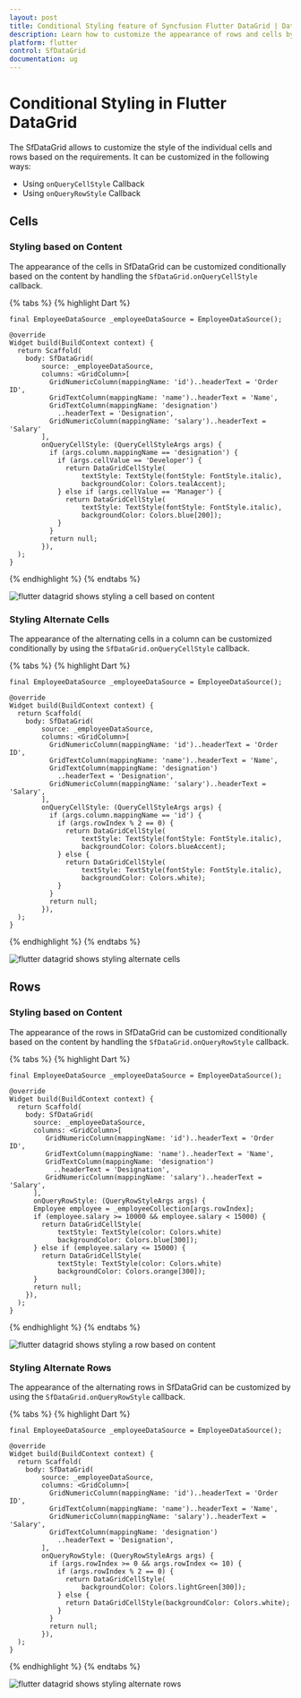 ```yaml
---
layout: post
title: Conditional Styling feature of Syncfusion Flutter DataGrid | DataTable
description: Learn how to customize the appearance of rows and cells by using conditional styling feature in Syncfusion Flutter DataGrid.
platform: flutter
control: SfDataGrid
documentation: ug
---
```


# Conditional Styling in Flutter DataGrid

The SfDataGrid allows to customize the style of the individual cells and rows based on the requirements. It can be customized in the following ways:

* Using `onQueryCellStyle` Callback
* Using `onQueryRowStyle` Callback

## Cells

### Styling based on Content

The appearance of the cells in SfDataGrid can be customized conditionally based on the content by handling the `SfDataGrid.onQueryCellStyle` callback.

{% tabs %}
{% highlight Dart %} 

    final EmployeeDataSource _employeeDataSource = EmployeeDataSource();

    @override
    Widget build(BuildContext context) {
      return Scaffold(
        body: SfDataGrid(
            source: _employeeDataSource,
            columns: <GridColumn>[
              GridNumericColumn(mappingName: 'id')..headerText = 'Order ID',
              GridTextColumn(mappingName: 'name')..headerText = 'Name',
              GridTextColumn(mappingName: 'designation')
                ..headerText = 'Designation',
              GridNumericColumn(mappingName: 'salary')..headerText = 'Salary'
            ],
            onQueryCellStyle: (QueryCellStyleArgs args) {
              if (args.column.mappingName == 'designation') {
                if (args.cellValue == 'Developer') {
                  return DataGridCellStyle(
                      textStyle: TextStyle(fontStyle: FontStyle.italic),
                      backgroundColor: Colors.tealAccent);
                } else if (args.cellValue == 'Manager') {
                  return DataGridCellStyle(
                      textStyle: TextStyle(fontStyle: FontStyle.italic),
                      backgroundColor: Colors.blue[200]);
                }
              }
              return null;
            }),
      );
    }
    
{% endhighlight %}
{% endtabs %}

![flutter datagrid shows styling a cell based on content](images/conditional-styling/flutter-datagrid-cells-styling-based-on-content.png)

### Styling Alternate Cells

The appearance of the alternating cells in a column can be customized conditionally by using the `SfDataGrid.onQueryCellStyle` callback.

{% tabs %}
{% highlight Dart %} 

    final EmployeeDataSource _employeeDataSource = EmployeeDataSource();

    @override
    Widget build(BuildContext context) {
      return Scaffold(
        body: SfDataGrid(
            source: _employeeDataSource,
            columns: <GridColumn>[
              GridNumericColumn(mappingName: 'id')..headerText = 'Order ID',
              GridTextColumn(mappingName: 'name')..headerText = 'Name',
              GridTextColumn(mappingName: 'designation')
                ..headerText = 'Designation',
              GridNumericColumn(mappingName: 'salary')..headerText = 'Salary',
            ],
            onQueryCellStyle: (QueryCellStyleArgs args) {
              if (args.column.mappingName == 'id') {
                if (args.rowIndex % 2 == 0) {
                  return DataGridCellStyle(
                      textStyle: TextStyle(fontStyle: FontStyle.italic),
                      backgroundColor: Colors.blueAccent);
                } else {
                  return DataGridCellStyle(
                      textStyle: TextStyle(fontStyle: FontStyle.italic),
                      backgroundColor: Colors.white);
                }
              }
              return null;
            }),
      );
    }
    
{% endhighlight %}
{% endtabs %}

![flutter datagrid shows styling alternate cells](images/conditional-styling/flutter-datagrid-alternate-cells-styling.png)

## Rows

### Styling based on Content

The appearance of the rows in SfDataGrid can be customized conditionally based on the content by handling the `SfDataGrid.onQueryRowStyle` callback.

{% tabs %}
{% highlight Dart %} 

    final EmployeeDataSource _employeeDataSource = EmployeeDataSource();
      
    @override
    Widget build(BuildContext context) {
      return Scaffold(
        body: SfDataGrid(
          source: _employeeDataSource,
          columns: <GridColumn>[
             GridNumericColumn(mappingName: 'id')..headerText = 'Order ID',
             GridTextColumn(mappingName: 'name')..headerText = 'Name',
             GridTextColumn(mappingName: 'designation')
               ..headerText = 'Designation',
             GridNumericColumn(mappingName: 'salary')..headerText = 'Salary',                
          ],
          onQueryRowStyle: (QueryRowStyleArgs args) {
          Employee employee = _employeeCollection[args.rowIndex];
          if (employee.salary >= 10000 && employee.salary < 15000) {
            return DataGridCellStyle(
                textStyle: TextStyle(color: Colors.white)
                backgroundColor: Colors.blue[300]);
          } else if (employee.salary <= 15000) {
            return DataGridCellStyle(
                textStyle: TextStyle(color: Colors.white)
                backgroundColor: Colors.orange[300]);
          }
          return null;
        }),
      );
    }
    
{% endhighlight %}
{% endtabs %}

![flutter datagrid shows styling a row based on content](images/conditional-styling/flutter-datagrid-rows-styling-based-on-content.png)

### Styling Alternate Rows

The appearance of the alternating rows in SfDataGrid can be customized by using the `SfDataGrid.onQueryRowStyle` callback.

{% tabs %}
{% highlight Dart %} 
    
    final EmployeeDataSource _employeeDataSource = EmployeeDataSource();

    @override
    Widget build(BuildContext context) {
      return Scaffold(
        body: SfDataGrid(
            source: _employeeDataSource,
            columns: <GridColumn>[
              GridNumericColumn(mappingName: 'id')..headerText = 'Order ID',
              GridTextColumn(mappingName: 'name')..headerText = 'Name',
              GridNumericColumn(mappingName: 'salary')..headerText = 'Salary',
              GridTextColumn(mappingName: 'designation')
                ..headerText = 'Designation',
            ],
            onQueryRowStyle: (QueryRowStyleArgs args) {
              if (args.rowIndex >= 0 && args.rowIndex <= 10) {
                if (args.rowIndex % 2 == 0) {
                  return DataGridCellStyle(
                      backgroundColor: Colors.lightGreen[300]);
                } else {
                  return DataGridCellStyle(backgroundColor: Colors.white);
                }
              }
              return null;
            }),
      );
    }

{% endhighlight %}
{% endtabs %}

![flutter datagrid shows styling alternate rows](images/conditional-styling/flutter-datagrid-alternate-rows-styling.png)